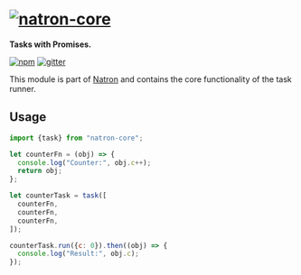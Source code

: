 # [![natron-core][natron-img]][natron-url]
**Tasks with Promises.**

[![npm][npm-img]][npm-url] [![gitter][gitter-img]][gitter-url]

This module is part of [Natron][natron-url] and contains the core functionality of the task runner.

## Usage

```js
import {task} from "natron-core";

let counterFn = (obj) => {
  console.log("Counter:", obj.c++);
  return obj;
};

let counterTask = task([
  counterFn,
  counterFn,
  counterFn,
]);

counterTask.run({c: 0}).then((obj) => {
  console.log("Result:", obj.c);
});
```

[natron-img]: http://static.natronjs.com/img/natronjs.svg
[natron-url]: http://natronjs.com
[npm-img]: http://img.shields.io/npm/v/natron-core.svg
[npm-url]: https://npmjs.org/package/natron-core
[gitter-img]: https://badges.gitter.im/Join%20Chat.svg
[gitter-url]: https://gitter.im/natronjs/natron
